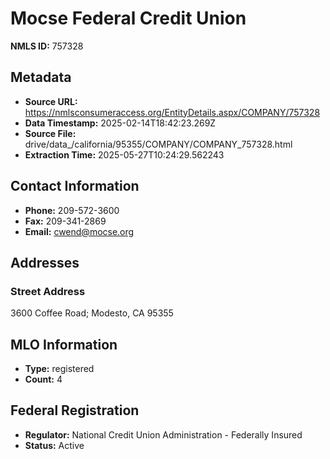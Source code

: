 # Mocse Federal Credit Union

**NMLS ID:** 757328

## Metadata
- **Source URL:** https://nmlsconsumeraccess.org/EntityDetails.aspx/COMPANY/757328
- **Data Timestamp:** 2025-02-14T18:42:23.269Z
- **Source File:** drive/data_/california/95355/COMPANY/COMPANY_757328.html
- **Extraction Time:** 2025-05-27T10:24:29.562243

## Contact Information
- **Phone:** 209-572-3600
- **Fax:** 209-341-2869
- **Email:** cwend@mocse.org

## Addresses
### Street Address
3600 Coffee Road; Modesto, CA 95355

## MLO Information
- **Type:** registered
- **Count:** 4

## Federal Registration
- **Regulator:** National Credit Union Administration - Federally Insured
- **Status:** Active
